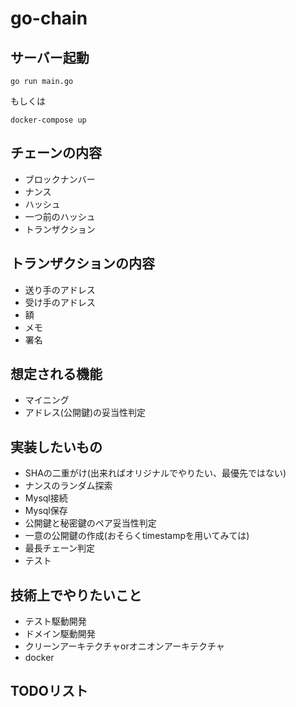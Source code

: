 # go-chain

## サーバー起動

```shell
go run main.go
```
もしくは  
```shell
docker-compose up
```

## チェーンの内容
  
- ブロックナンバー  
- ナンス  
- ハッシュ
- 一つ前のハッシュ  
- トランザクション  
  
## トランザクションの内容  
  
- 送り手のアドレス  
- 受け手のアドレス  
- 額 
- メモ
- 署名


## 想定される機能  
  
- マイニング
- アドレス(公開鍵)の妥当性判定

## 実装したいもの

- SHAの二重がけ(出来ればオリジナルでやりたい、最優先ではない)  
- ナンスのランダム探索  
- Mysql接続
- Mysql保存
- 公開鍵と秘密鍵のペア妥当性判定
- 一意の公開鍵の作成(おそらくtimestampを用いてみては)
- 最長チェーン判定
- テスト

## 技術上でやりたいこと

- テスト駆動開発
- ドメイン駆動開発
- クリーンアーキテクチャorオニオンアーキテクチャ
- docker

## TODOリスト  
  
  